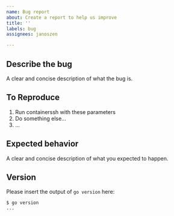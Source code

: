 ```yaml
---
name: Bug report
about: Create a report to help us improve
title: ''
labels: bug
assignees: janoszen

---
```


## Describe the bug

A clear and concise description of what the bug is.

## To Reproduce

1. Run containerssh with these parameters
2. Do something else...
3. ...

## Expected behavior
A clear and concise description of what you expected to happen.

## Version

Please insert the output of `go version` here:
```
$ go version
...
```
